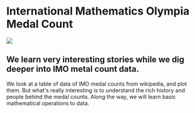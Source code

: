 # International Mathematics Olympia Medal Count
![](https://upload.wikimedia.org/wikipedia/commons/thumb/1/17/IMO_logo.svg/1200px-IMO_logo.svg.png)

## We learn very interesting stories while we dig deeper into IMO metal count data. 
We look at a table of data of IMO medal counts from wikipedia, and plot them.
But what's really interesting is to understand the rich history and people behind the medal counts. 
Along the way, we will learn basic mathematical operations to data. 
